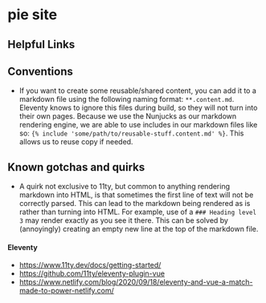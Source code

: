 # pie site

## Helpful Links

## Conventions
- If you want to create some reusable/shared content, you can add it to a markdown file using the following naming format: `**.content.md`. Eleventy knows to ignore this files during build, so they will not turn into their own pages. Because we use the Nunjucks as our markdown rendering engine, we are able to use includes in our markdown files like so: `{% include 'some/path/to/reusable-stuff.content.md' %}`. This allows us to reuse copy if needed.

## Known gotchas and quirks
- A quirk not exclusive to 11ty, but common to anything rendering markdown into HTML, is that sometimes the first line of text will not be correctly parsed. This can lead to the markdown being rendered as is rather than turning into HTML. For example, use of a `### Heading level 3` may render exactly as you see it there. This can be solved by (annoyingly) creating an empty new line at the top of the markdown file.

#### Eleventy

- https://www.11ty.dev/docs/getting-started/
- https://github.com/11ty/eleventy-plugin-vue
- https://www.netlify.com/blog/2020/09/18/eleventy-and-vue-a-match-made-to-power-netlify.com/
